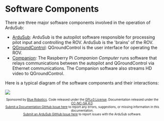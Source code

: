 # Software Components

There are three major software components involved in the operation of ArduSub:

- [ArduSub](https://github.com/ArduPilot/ardupilot): ArduSub is the autopilot software responsible for processing pilot input and controlling the ROV. ArduSub is the 'brains' of the ROV.
- [QGroundControl](https://github.com/mavlink/qgroundcontrol): QGroundControl is the user interface for operating the ROV.
- [Companion](https://github.com/bluerobotics/companion): The Raspberry Pi *Companion Computer* runs software that relays communications between the autopilot and QGroundControl via Ethernet communications. The Companion software also streams HD video to QGroundControl.

Here is a typical diagram of the software components and their interactions:

<img src="/images/software-components.jpg" class="img-responsive img-center" style="max-height:600px;">

<p style="font-size:10px; text-align:center">
Sponsored by <a href="http://www.bluerobotics.com/">Blue Robotics</a>. Code released under the <a href="https://github.com/bluerobotics/ardusub/blob/master/COPYING.txt">GPLv3 License</a>. Documentation released under the <a href="https://creativecommons.org/licenses/by-nc-sa/4.0/">CC-NC-SA 4.0</a>.<br />
<a href="https://github.com/bluerobotics/ardusub-gitbook/issues/">Submit a Documentation GitHub Issue here</a> to report any errors, suggestions, or missing information in this documentation.<br />
<a href="https://github.com/bluerobotics/ardusub/issues/">Submit an ArduSub GitHub Issue here</a> to report issues with the ArduSub software.
</p>
